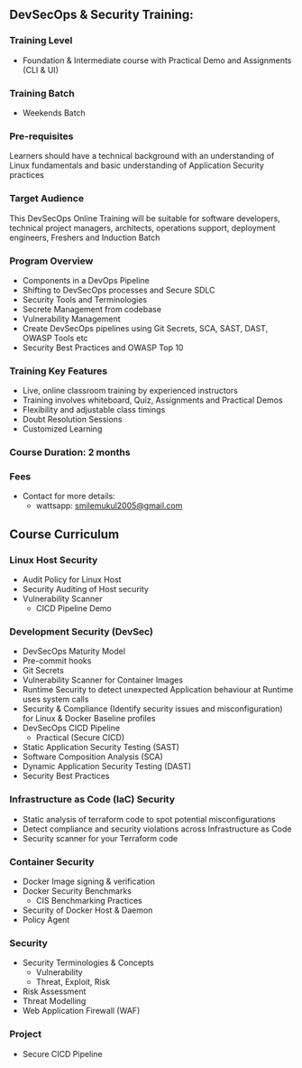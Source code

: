 ## DevSecOps & Security Training:

### Training Level
- Foundation & Intermediate course with Practical Demo and Assignments (CLI & UI)

### Training Batch
- Weekends Batch

### Pre-requisites
Learners should have a technical background with an understanding of Linux fundamentals and basic understanding of Application Security practices

### Target Audience
This DevSecOps Online Training will be suitable for software developers, technical project managers, architects, operations support, deployment engineers, Freshers and Induction Batch

### Program Overview
- Components in a DevOps Pipeline
- Shifting to DevSecOps processes and Secure SDLC
- Security Tools and Terminologies
- Secrete Management from codebase
- Vulnerability Management
- Create DevSecOps pipelines using Git Secrets, SCA, SAST, DAST, OWASP Tools etc
- Security Best Practices and OWASP Top 10

### Training Key Features
- Live, online classroom training by experienced instructors
- Training involves whiteboard, Quiz, Assignments and Practical Demos
- Flexibility and adjustable class timings
- Doubt Resolution Sessions
- Customized Learning

### Course Duration: 2 months

### Fees
- Contact for more details:
  - wattsapp: smilemukul2005@gmail.com


## Course Curriculum

### Linux Host Security
- Audit Policy for Linux Host
- Security Auditing of Host security	
- Vulnerability Scanner
  - CICD Pipeline Demo
  
### Development Security (DevSec)
- DevSecOps Maturity Model
- Pre-commit hooks
- Git Secrets
- Vulnerability Scanner for Container Images
- Runtime Security to detect unexpected Application behaviour at Runtime uses system calls
- Security & Compliance (Identify security issues and misconfiguration) for Linux & Docker Baseline profiles
- DevSecOps CICD Pipeline 
	- Practical (Secure CICD)
- Static Application Security Testing (SAST)
- Software Composition Analysis (SCA)
- Dynamic Application Security Testing (DAST)
- Security Best Practices

### Infrastructure as Code (IaC) Security
- Static analysis of terraform code to spot potential misconfigurations
- Detect compliance and security violations across Infrastructure as Code
- Security scanner for your Terraform code

### Container Security
- Docker Image signing & verification
- Docker Security Benchmarks
	- CIS Benchmarking Practices
- Security of Docker Host & Daemon
- Policy Agent

### Security
- Security Terminologies & Concepts
    - Vulnerability
    - Threat, Exploit, Risk
- Risk Assessment
- Threat Modelling
- Web Application Firewall (WAF)

### Project
- Secure CICD Pipeline
